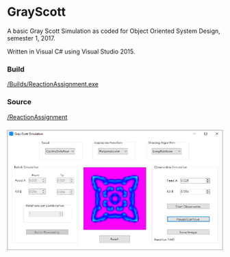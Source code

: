 # GrayScott

A basic Gray Scott Simulation as coded for Object Oriented System Design, semester 1, 2017.

Written in Visual C# using Visual Studio 2015.

### Build

<a href="https://github.com/kellybs1/GrayScott/blob/master/Builds/ReactionAssignment.exe?raw=true">/Builds/ReactionAssignment.exe</a>

### Source

<a href="https://github.com/kellybs1/GrayScott/tree/master/ReactionAssignment">/ReactionAssignment</a>


### 

<img src="screenshot.jpg" with="900"/>
